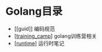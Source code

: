 # Golang目录

- [[guid]] 编码规范
- [[training_camp]] golang训练营相关
- [[runtime]] 运行时笔记


[//begin]: # "Autogenerated link references for markdown compatibility"
[training_camp]: training_camp "Golang训练营"
[runtime]: runtime "运行时笔记"
[//end]: # "Autogenerated link references"